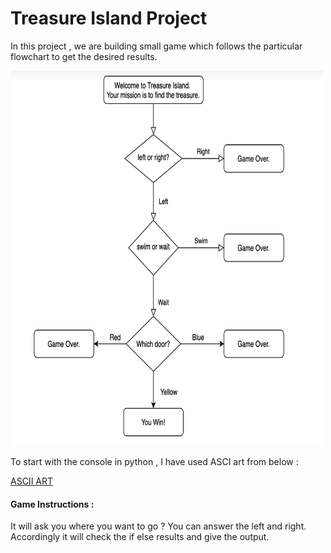 # Treasure Island Project

In this project , we are building small game which follows the particular flowchart to get the desired results.

<div>
<img src="Flowchart.png" alt="Flowchart" width="500" height="600">
</div>

To start with the console in python , I have used ASCI art from below :

[ASCII ART](https://ascii.co.uk/art)

#### Game Instructions :

It will ask you where you want to go ? You can answer the left and right. Accordingly it will check the if else results and give the output.


